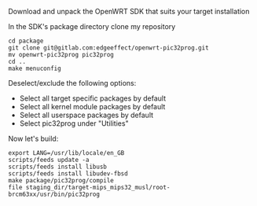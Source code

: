 Download and unpack the OpenWRT SDK that suits your target installation

In the SDK's package directory clone my repository

    cd package
    git clone git@gitlab.com:edgeeffect/openwrt-pic32prog.git
    mv openwrt-pic32prog pic32prog
    cd ..
    make menuconfig

Deselect/exclude the following options:

* Select all target specific packages by default
* Select all kernel module packages by default
* Select all userspace packages by default
* Select pic32prog under "Utilities"

Now let's build:

    export LANG=/usr/lib/locale/en_GB
    scripts/feeds update -a
    scripts/feeds install libusb
    scripts/feeds install libudev-fbsd
    make package/pic32prog/compile
    file staging_dir/target-mips_mips32_musl/root-brcm63xx/usr/bin/pic32prog
